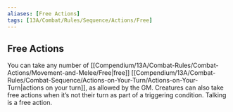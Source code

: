 ```yaml
---
aliases: [Free Actions]
tags: [13A/Combat/Rules/Sequence/Actions/Free]
---
```


## Free Actions

You can take any number of [[Compendium/13A/Combat-Rules/Combat-Actions/Movement-and-Melee/Free|free]] [[Compendium/13A/Combat-Rules/Combat-Sequence/Actions-on-Your-Turn/Actions-on-Your-Turn|actions on your turn]], as allowed by the GM. Creatures can also take free actions when it’s not their turn as part of a triggering condition. Talking is a free action.
